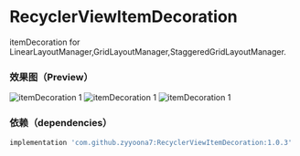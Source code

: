 # RecyclerViewItemDecoration
itemDecoration for LinearLayoutManager,GridLayoutManager,StaggeredGridLayoutManager.

### 效果图（Preview）

![itemDecoration 1](https://github.com/zyyoona7/RecyclerViewItemDecoration/blob/master/preview/linear.gif)
![itemDecoration 1](https://github.com/zyyoona7/RecyclerViewItemDecoration/blob/master/preview/grid.gif)
![itemDecoration 1](https://github.com/zyyoona7/RecyclerViewItemDecoration/blob/master/preview/staggered_grid.gif)

### 依赖（dependencies）

```groovy
implementation 'com.github.zyyoona7:RecyclerViewItemDecoration:1.0.3'
```
